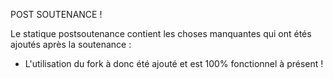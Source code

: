 POST SOUTENANCE !

Le statique postsoutenance contient les choses manquantes qui ont étés ajoutés après la soutenance :

- L'utilisation du fork à donc été ajouté et est 100% fonctionnel à présent ! 
